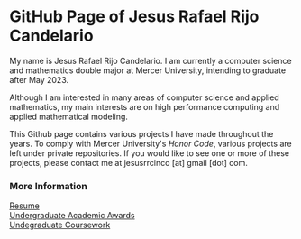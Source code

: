# GitHub Page of Jesus Rafael Rijo Candelario

My name is Jesus Rafael Rijo Candelario. I am currently a computer science and mathematics double major at Mercer University, intending to graduate after May 2023.

Although I am interested in many areas of computer science and applied mathematics, my main interests are on high performance computing and applied mathematical modeling.

This Github page contains various projects I have made throughout the years. To comply with Mercer University's *Honor Code*, various projects are left under 
private repositories. If you would like to see one or more of these projects, please contact me at jesusrrcinco [at] gmail [dot] com.

### More Information
[Resume](https://github.com/jesusrrc/jesusrrc/blob/main/rijo_resume.pdf) \
[Undergraduate Academic Awards](https://github.com/jesusrrc/jesusrrc/blob/main/awards.md) \
[Undegraduate Coursework](https://github.com/jesusrrc/jesusrrc/blob/main/course_work.md)

